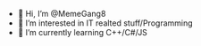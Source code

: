 - 👋 Hi, I’m @MemeGang8
- 👀 I’m interested in IT realted stuff/Programming
- 🌱 I’m currently learning C++/C#/JS

<!---
MemeGang8/MemeGang8 is a ✨ special ✨ repository because its `README.md` (this file) appears on your GitHub profile.
You can click the Preview link to take a look at your changes.
--->
